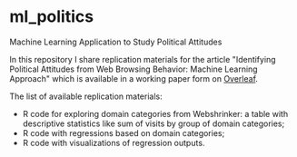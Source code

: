 # ml_politics
Machine Learning Application to Study Political Attitudes

In this repository I share replication materials for the article "Identifying Political Attitudes from Web Browsing Behavior:
Machine Learning Approach" which is available in a working paper form on [Overleaf](https://www.overleaf.com/read/vfpdgvfbmzkc).

The list of available replication materials:

- R code for exploring domain categories from Webshrinker: a table with descriptive statistics like sum of visits by group of domain categories;
- R code with regressions based on domain categories;
- R code with visualizations of regression outputs.
